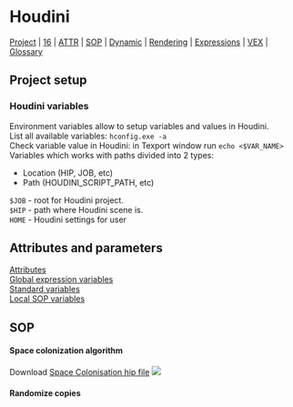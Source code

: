 # Houdini  
[Project](#project-setup)  |  [16](#houdini-16)  | [ATTR](#attributes-and-parameters) |  [SOP](#sop)  | [Dynamic](#dynamic) | [Rendering](#rendering) | [Expressions](#expressions) |  [VEX](#vex) | [Glossary](#glossary)

## Project setup
### Houdini variables
Environment variables allow to setup variables and values in Houdini.  
List all available variables: `hconfig.exe -a`  
Check variable value in Houdini: in Texport window run `echo <$VAR_NAME>`  
Variables which works with paths divided into 2 types:  
- Location (HIP, JOB, etc)
- Path (HOUDINI_SCRIPT_PATH, etc)

`$JOB` - root for Houdini project.  
`$HIP` - path where Houdini scene is.  
`HOME` - Houdini settings for user

## Attributes and parameters
[Attributes](http://www.sidefx.com/docs/houdini/model/attributes)  
[Global expression variables](http://www.sidefx.com/docs/houdini14.0/expressions/_globals)  
[Standard variables](http://www.sidefx.com/docs/houdini/nodes/sop/standardvariables)  
[Local SOP variables](http://www.sidefx.com/docs/houdini/nodes/sop/point#locals)


## SOP
#### Space colonization algorithm
Download [Space Colonisation hip file](../blob/master/hips/spaceColonization_001.hipnc)
[![](https://c1.staticflickr.com/1/797/39601799870_0e3dfe55b3_o.gif)](https://c1.staticflickr.com/1/797/39601799870_0e3dfe55b3_o.gif)

#### Randomize copies